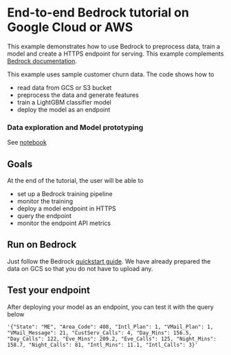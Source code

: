 # End-to-end Bedrock tutorial on Google Cloud or AWS

This example demonstrates how to use Bedrock to preprocess data, train a model and create a HTTPS endpoint for serving. This example complements [Bedrock documentation](https://docs.basis-ai.com/guides/quickstart).

This example uses sample customer churn data. The code shows how to
- read data from GCS or S3 bucket
- preprocess the data and generate features
- train a LightGBM classifier model
- deploy the model as an endpoint

### Data exploration and Model prototyping
See [notebook](./doc/churn_prediction.ipynb)

## Goals
At the end of the tutorial, the user will be able to
- set up a Bedrock training pipeline
- monitor the training
- deploy a model endpoint in HTTPS
- query the endpoint
- monitor the endpoint API metrics

## Run on Bedrock
Just follow the Bedrock [quickstart guide](https://docs.basis-ai.com/guides/quickstart). We have already prepared the data on GCS so that you do not have to upload any.

## Test your endpoint
After deploying your model as an endpoint, you can test it with the query below
```
'{"State": "ME", "Area_Code": 408, "Intl_Plan": 1, "VMail_Plan": 1, "VMail_Message": 21, "CustServ_Calls": 4, "Day_Mins": 156.5, "Day_Calls": 122, "Eve_Mins": 209.2, "Eve_Calls": 125, "Night_Mins": 158.7, "Night_Calls": 81, "Intl_Mins": 11.1, "Intl_Calls": 3}'
```

